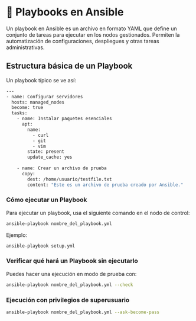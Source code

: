 
# 📜 Playbooks en Ansible

Un playbook en Ansible es un archivo en formato YAML que define un conjunto de tareas para ejecutar en los nodos gestionados. Permiten la automatización de configuraciones, despliegues y otras tareas administrativas.

## Estructura básica de un Playbook

Un playbook típico se ve así:

```bash
---
- name: Configurar servidores
  hosts: managed_nodes
  become: true
  tasks:
    - name: Instalar paquetes esenciales
      apt:
        name:
          - curl
          - git
          - vim
        state: present
        update_cache: yes
    
    - name: Crear un archivo de prueba
      copy:
        dest: /home/usuario/testfile.txt
        content: "Este es un archivo de prueba creado por Ansible."
```
### Cómo ejecutar un Playbook

Para ejecutar un playbook, usa el siguiente comando en el nodo de control:

```bash
ansible-playbook nombre_del_playbook.yml
```
Ejemplo:

```bash
ansible-playbook setup.yml
```

### Verificar qué hará un Playbook sin ejecutarlo

Puedes hacer una ejecución en modo de prueba con:

```bash
ansible-playbook nombre_del_playbook.yml --check
```

### Ejecución con privilegios de superusuario

```bash
ansible-playbook nombre_del_playbook.yml --ask-become-pass
```

